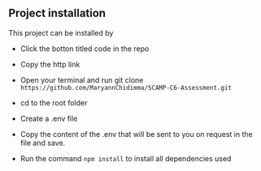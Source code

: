 ## Project installation
This project can be installed by
+ Click the botton titled code in the repo
+ Copy the http link
+ Open your terminal and run git clone `https://github.com/MaryannChidimma/SCAMP-C6-Assessment.git`

+ cd to the root folder
+ Create a .env file
+ Copy the  content of the .env that will be sent to you on request in the file and save.
+ Run the command `npm install` to install all dependencies used

